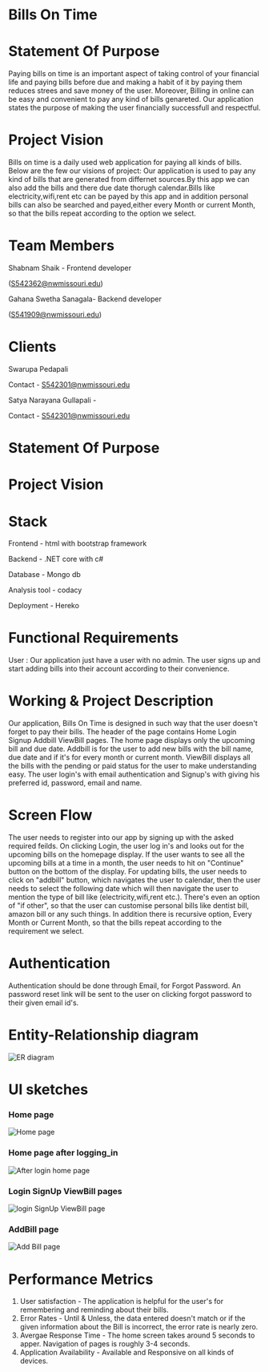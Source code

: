 # Bills On Time

# Statement Of Purpose
 Paying bills on time is an important aspect of taking control of your financial life and
 paying bills before due and making a habit of it by paying them reduces strees and save money of the user.
 Moreover, Billing in online can be easy and convenient to pay any kind of bills genareted. Our application states 
 the purpose of making the user financially successfull and respectful.

# Project Vision
Bills on time is a daily used web application for paying all kinds of bills. Below are the few our visions of project:
Our application is used to pay any kind of bills that are generated from differnet sources.By this app we can also add the bills and there due date thorugh calendar.Bills like electricity,wifi,rent etc can be payed by this app and in addition personal bills can also be searched and payed,either every Month or current Month, so that the bills repeat according to the option we select.

# Team Members
Shabnam Shaik - Frontend developer

(S542362@nwmissouri.edu)

Gahana Swetha Sanagala- Backend developer

(S541909@nwmissouri.edu)

# Clients
Swarupa Pedapali 

Contact -  S542301@nwmissouri.edu

Satya Narayana Gullapali - 
 
Contact - S542301@nwmissouri.edu 
# Statement Of Purpose
# Project Vision
# Stack
Frontend - html with bootstrap framework

Backend - .NET core with c#

Database - Mongo db

Analysis tool - codacy

Deployment - Hereko

# Functional Requirements
User : Our application just have a user with no admin. The user signs up and start adding bills into their account according to their convenience.

# Working & Project Description
Our application, Bills On Time is designed in such way that the user doesn't forget to pay their bills. 
The header of the page contains Home Login Signup Addbill ViewBill pages. The home page displays only the upcoming bill and due date. 
Addbill is for the user to add new bills with the bill name, due date and if it's for every month or current month. ViewBill displays
all the bills with the pending or paid status for the user to make understanding easy. The user login's with email authentication and 
Signup's with giving his preferred id, password, email and name.

# Screen Flow
The user needs to register into our app by signing up with the asked required feilds. On clicking Login, the user log in's and looks out for the upcoming bills
on the homepage display. If the user wants to see all the upcoming bills at a time in a month, the user needs to hit on "Continue" button on the bottom of the display.
For updating bills, the user needs to click on "addbill" button, which navigates the user to calendar, then the user needs to select the following date
which will then navigate the user to mention the type of bill like (electricity,wifi,rent etc.). There's even an option of "if other", 
so that the user can customise  personal bills like dentist bill, amazon bill or any such things. In addition there is recursive option, 
Every Month or Current Month, so that the bills repeat according to the requirement we select.

# Authentication 
Authentication should be done through Email, for Forgot Password.  An password reset link will be sent
to the user on clicking forgot password to their given email id's. 

# Entity-Relationship diagram
![ER diagram](/images/image05.jpeg) 
# UI sketches
### Home page
![Home page](/images/image01.jpeg)
### Home page after logging_in
![After login home page](images/image02.jpeg)
### Login SignUp ViewBill pages
![login SignUp ViewBill page](images/image03.jpeg)
### AddBill page
![Add Bill page](images/image04.jpeg)

# Performance Metrics
1. User satisfaction - The application is helpful for the user's for remembering and reminding about their bills.
2. Error Rates - Until & Unless, the data entered doesn't match or if the given information about the Bill is incorrect, the error rate is nearly zero.
3. Avergae Response Time - The home screen takes around 5 seconds to apper. Navigation of pages is roughly 3-4 seconds.
4. Application Availability -  Available and Responsive on all kinds of devices. 
